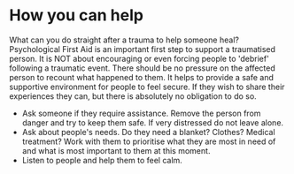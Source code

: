 [Title]: # (How you can help)
[Difficulty]: # (Advanced)
[Order]: # (2)

# How you can help

What can you do straight after a trauma to help someone heal? Psychological First Aid is an important first step to support a traumatised person. It is NOT about encouraging or even forcing people to 'debrief' following a traumatic event. There should be no pressure on the affected person to recount what happened to them. It helps to provide a safe and supportive environment for people to feel secure. If they wish to share their experiences they can, but there is absolutely no obligation to do so.

*   Ask someone if they require assistance. Remove the person from danger and try to keep them safe. If very distressed do not leave alone.
*   Ask about people's needs. Do they need a blanket? Clothes? Medical treatment? Work with them to prioritise what they are most in need of and what is most important to them at this moment.
*   Listen to people and help them to feel calm.